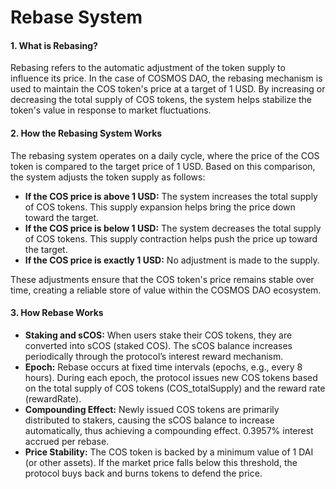 # Rebase System

#### 1. What is Rebasing?

Rebasing refers to the automatic adjustment of the token supply to influence its price. In the case of COSMOS DAO, the rebasing mechanism is used to maintain the COS token's price at a target of 1 USD. By increasing or decreasing the total supply of COS tokens, the system helps stabilize the token's value in response to market fluctuations.

#### 2. How the Rebasing System Works

The rebasing system operates on a daily cycle, where the price of the COS token is compared to the target price of 1 USD. Based on this comparison, the system adjusts the token supply as follows:

* **If the COS price is above 1 USD:**  The system increases the total supply of COS tokens. This supply expansion helps bring the price down toward the target.
*  **If the COS price is below 1 USD:**  The system decreases the total supply of COS tokens. This supply contraction helps push the price up toward the target.
*  **If the COS price is exactly 1 USD:**  No adjustment is made to the supply.

These adjustments ensure that the COS token's price remains stable over time, creating a reliable store of value within the COSMOS DAO ecosystem.

#### 3. How Rebase Works

* **Staking and sCOS:** When users stake their COS tokens, they are converted into sCOS (staked COS). The sCOS balance increases periodically through the protocol’s interest reward mechanism.
* **Epoch:** Rebase occurs at fixed time intervals (epochs, e.g., every 8 hours). During each epoch, the protocol issues new COS tokens based on the total supply of COS tokens (COS\_totalSupply) and the reward rate (rewardRate).
* **Compounding Effect:** Newly issued COS tokens are primarily distributed to stakers, causing the sCOS balance to increase automatically, thus achieving a compounding effect. 0.3957% interest accrued per rebase.
* **Price Stability:** The COS token is backed by a minimum value of 1 DAI (or other assets). If the market price falls below this threshold, the protocol buys back and burns tokens to defend the price.
